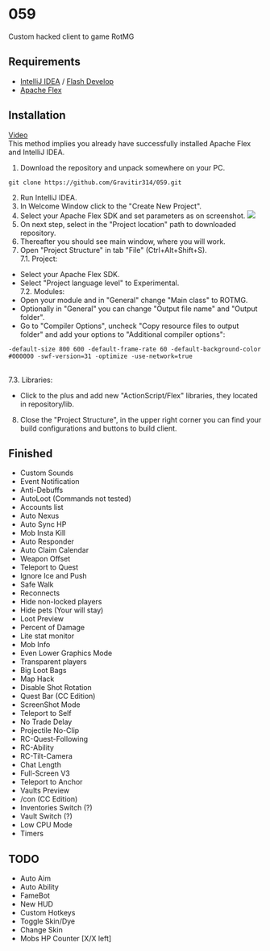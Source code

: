 # 059
Custom hacked client to game RotMG
## Requirements
- [IntelliJ IDEA](https://en.wikipedia.org/wiki/IntelliJ_IDEA) / [Flash Develop](https://en.wikipedia.org/wiki/FlashDevelop)
- [Apache Flex](https://en.wikipedia.org/wiki/Apache_Flex)
## Installation
[Video](https://www.youtube.com/watch?v=zBKwq1ayeHw)
<br>This method implies you already have successfully installed Apache Flex and IntelliJ IDEA.
<br>
1. Download the repository and unpack somewhere on your PC.
```
git clone https://github.com/Gravitir314/059.git
```
2. Run IntelliJ IDEA.
3. In Welcome Window click to the "Create New Project".
4. Select your Apache Flex SDK and set parameters as on screenshot.
![](https://i.imgur.com/wtqadjd.png)
5. On next step, select in the "Project location" path to downloaded repository.
6. Thereafter you should see main window, where you will work.
7. Open "Project Structure" in tab "File" (Ctrl+Alt+Shift+S).
<br>7.1. Project:
- Select your Apache Flex SDK.
- Select "Project language level" to Experimental.
<br>7.2. Modules:
- Open your module and in "General" change "Main class" to ROTMG.
- Optionally in "General" you can change "Output file name" and "Output folder".
- Go to "Compiler Options", uncheck "Copy resource files to output folder" and add your options to "Additional compiler options":
```
-default-size 800 600 -default-frame-rate 60 -default-background-color #000000 -swf-version=31 -optimize -use-network=true
```
<br>7.3. Libraries:
- Click to the plus and add new "ActionScript/Flex" libraries, they located in repository/lib.
8. Close the "Project Structure", in the upper right corner you can find your build configurations and buttons to build client.
## Finished
- Custom Sounds
- Event Notification
- Anti-Debuffs
- AutoLoot (Commands not tested)
- Accounts list
- Auto Nexus
- Auto Sync HP
- Mob Insta Kill
- Auto Responder
- Auto Claim Calendar
- Weapon Offset
- Teleport to Quest
- Ignore Ice and Push
- Safe Walk
- Reconnects
- Hide non-locked players
- Hide pets (Your will stay)
- Loot Preview
- Percent of Damage
- Lite stat monitor
- Mob Info
- Even Lower Graphics Mode
- Transparent players
- Big Loot Bags
- Map Hack
- Disable Shot Rotation
- Quest Bar (CC Edition)
- ScreenShot Mode
- Teleport to Self
- No Trade Delay
- Projectile No-Clip
- RC-Quest-Following
- RC-Ability
- RC-Tilt-Camera
- Chat Length
- Full-Screen V3
- Teleport to Anchor
- Vaults Preview
- /con (CC Edition)
- Inventories Switch (?)
- Vault Switch (?)
- Low CPU Mode
- Timers
## TODO
- Auto Aim
- Auto Ability
- FameBot
- New HUD
- Custom Hotkeys
- Toggle Skin/Dye
- Change Skin
- Mobs HP Counter [X/X left]
